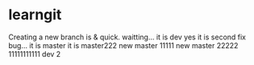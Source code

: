 # learngit
Creating a new branch is & quick.
waitting...
it is dev
yes it is second
fix bug...
it is master
it is master222
new master 11111
new master 22222
11111111111
dev 2